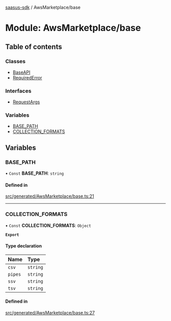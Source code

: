 [saasus-sdk](../README.md) / AwsMarketplace/base

# Module: AwsMarketplace/base

## Table of contents

### Classes

- [BaseAPI](../classes/AwsMarketplace_base.BaseAPI.md)
- [RequiredError](../classes/AwsMarketplace_base.RequiredError.md)

### Interfaces

- [RequestArgs](../interfaces/AwsMarketplace_base.RequestArgs.md)

### Variables

- [BASE\_PATH](AwsMarketplace_base.md#base_path)
- [COLLECTION\_FORMATS](AwsMarketplace_base.md#collection_formats)

## Variables

### BASE\_PATH

• `Const` **BASE\_PATH**: `string`

#### Defined in

[src/generated/AwsMarketplace/base.ts:21](https://github.com/saasus-platform/saasus-sdk-javascript/blob/55abc15/src/generated/AwsMarketplace/base.ts#L21)

___

### COLLECTION\_FORMATS

• `Const` **COLLECTION\_FORMATS**: `Object`

**`Export`**

#### Type declaration

| Name | Type |
| :------ | :------ |
| `csv` | `string` |
| `pipes` | `string` |
| `ssv` | `string` |
| `tsv` | `string` |

#### Defined in

[src/generated/AwsMarketplace/base.ts:27](https://github.com/saasus-platform/saasus-sdk-javascript/blob/55abc15/src/generated/AwsMarketplace/base.ts#L27)
